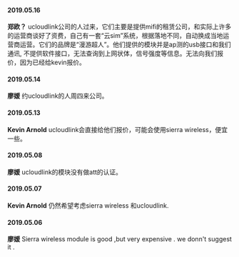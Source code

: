 

#### 2019.05.16
**郑欧？** ucloudlink公司的人过来，它们主要是提供mifi的租赁公司，和实际上许多的运营商谈好了资费，自己有一套“云sim”系统，根据落地不同，自动换成当地运营商运营。它们的品牌是“漫游超人”。他们提供的模块并是ap测的usb接口和我们通讯, 不提供软件接口，无法查询到上网状体，信号强度等信息。无法向我们报价，因为已经给kevin报价。
#### 2019.05.14
**廖媛**  约ucloudlink的人周四来公司。
#### 2019.05.13
**Kevin Arnold** ucloudlink会直接给他们报价，可能会使用sierra wireless，便宜一些。
#### 2019.05.08
**廖媛**  ucloudlink的模块没有做att的认证。
#### 2019.05.07
**Kevin Arnold**  仍然希望考虑sierra wireless 和ucloudlink.  
#### 2019.05.06
**廖媛**    Sierra wireless module is good ,but very expensive .  we donn't suggest it .

